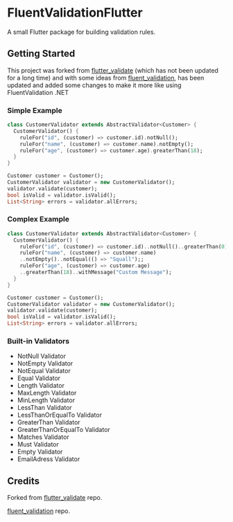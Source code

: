 # FluentValidationFlutter

A small Flutter package for building validation rules.

## Getting Started

This project was forked from [flutter_validate](https://pub.dev/packages/flutter_validate) (which has not been updated for a long time) and with some ideas from [fluent_validation](https://pub.dev/packages/fluent_validation), has been updated and added some changes to make it more like using FluentValidation .NET

### Simple Example
```dart
class CustomerValidator extends AbstractValidator<Customer> {
  CustomerValidator() {
    ruleFor("id", (customer) => customer.id).notNull();
    ruleFor("name", (customer) => customer.name).notEmpty();
    ruleFor("age", (customer) => customer.age).greaterThan(18);
  }
}

Customer customer = Customer();
CustomerValidator validator = new CustomerValidator();
validator.validate(customer);
bool isValid = validator.isValid();
List<String> errors = validator.allErrors;
```

### Complex Example
```dart
class CustomerValidator extends AbstractValidator<Customer> {
  CustomerValidator() {
    ruleFor("id", (customer) => customer.id)..notNull()..greaterThan(0);;
    ruleFor("name", (customer) => customer.name)
    ..notEmpty()..notEqual(() => "Squall");;
    ruleFor("age", (customer) => customer.age)
    ..greaterThan(18)..withMessage("Custom Message");
  }
}

Customer customer = Customer();
CustomerValidator validator = new CustomerValidator();
validator.validate(customer);
bool isValid = validator.isValid();
List<String> errors = validator.allErrors;
```

### Built-in Validators
* NotNull Validator
* NotEmpty Validator
* NotEqual Validator
* Equal Validator
* Length Validator
* MaxLength Validator
* MinLength Validator
* LessThan Validator
* LessThanOrEqualTo Validator
* GreaterThan Validator
* GreaterThanOrEqualTo Validator
* Matches Validator
* Must Validator
* Empty Validator
* EmailAdress Validator

## Credits
Forked from [flutter_validate](https://github.com/jebright/flutter_validate) repo.

[fluent_validation](https://github.com/SKLn-Rad/Dart-Fluent-Validation) repo.
